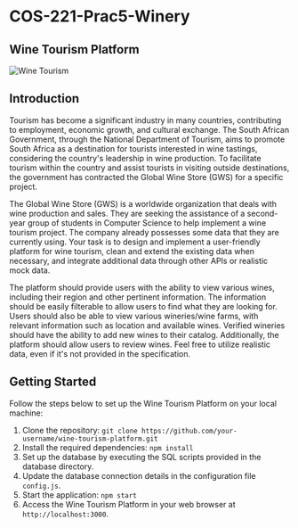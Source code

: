 # COS-221-Prac5-Winery
## Wine Tourism Platform
![Wine Tourism](wine_tourism_image.jpg)

## Introduction
Tourism has become a significant industry in many countries, contributing to employment, economic growth, and cultural exchange. The South African Government, through the National Department of Tourism, aims to promote South Africa as a destination for tourists interested in wine tastings, considering the country's leadership in wine production. To facilitate tourism within the country and assist tourists in visiting outside destinations, the government has contracted the Global Wine Store (GWS) for a specific project.

The Global Wine Store (GWS) is a worldwide organization that deals with wine production and sales. They are seeking the assistance of a second-year group of students in Computer Science to help implement a wine tourism project. The company already possesses some data that they are currently using. Your task is to design and implement a user-friendly platform for wine tourism, clean and extend the existing data when necessary, and integrate additional data through other APIs or realistic mock data.

The platform should provide users with the ability to view various wines, including their region and other pertinent information. The information should be easily filterable to allow users to find what they are looking for. Users should also be able to view various wineries/wine farms, with relevant information such as location and available wines. Verified wineries should have the ability to add new wines to their catalog. Additionally, the platform should allow users to review wines. Feel free to utilize realistic data, even if it's not provided in the specification.

## Getting Started
Follow the steps below to set up the Wine Tourism Platform on your local machine:

1. Clone the repository: `git clone https://github.com/your-username/wine-tourism-platform.git`
2. Install the required dependencies: `npm install`
3. Set up the database by executing the SQL scripts provided in the database directory.
4. Update the database connection details in the configuration file `config.js`.
5. Start the application: `npm start`
6. Access the Wine Tourism Platform in your web browser at `http://localhost:3000`.

